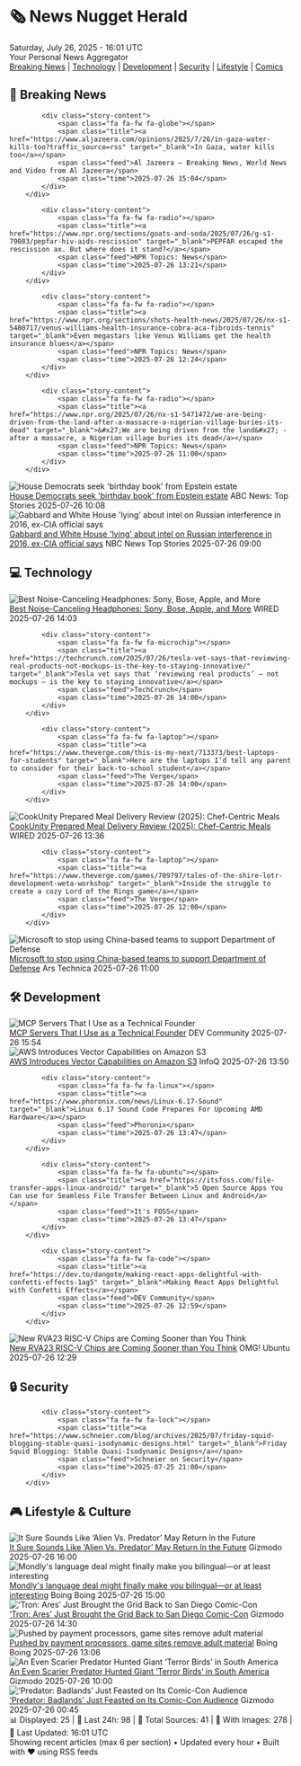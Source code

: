 <!-- Processing 54 RSS feeds at 2025-07-26 16:01:38 UTC -->
<!-- Processing: XKCD -->
<!-- Processing: Garfield -->
<!-- Processing: Dinosaur Comics -->
<!-- Processing: CNN Top Stories -->
<!-- Processing: CNN Breaking News -->
<!-- Processing: BBC Breaking News -->
<!-- Processing: Al Jazeera Breaking News -->
<!-- Processing: Reuters Top News -->
<!-- Processing: Associated Press Breaking -->
<!-- Processing: ABC News Breaking -->
<!-- Processing: Sky News World -->
<!-- Processing: The Verge -->
<!-- Processing: Ars Technica -->
<!-- Processing: WIRED -->
<!-- Processing: Hacker News -->
<!-- Processing: Dev.to -->
<!-- Processing: StackOverflow Blog -->
<!-- Processing: DistroWatch -->
<!-- Processing: Ubuntu Blog -->
<!-- Processing: GitLab Blog -->
<!-- Processing: InfoQ -->
<!-- Processing: DZone -->
<!-- Processing: Martin Fowler -->
<!-- Processing: Coding Horror -->
<!-- Processing: The Pragmatic Engineer -->
<!-- Processing: Gizmodo -->
<!-- Processing: Boing Boing -->
<!-- Processing: Krebs on Security -->
<!-- Generated 6 new posts out of 28 feeds processed -->
<div class="newspaper-header">
    <h1 class="newspaper-title">🗞️ News Nugget Herald</h1>
    <div class="newspaper-date">Saturday, July 26, 2025 - 16:01 UTC</div>
    <div class="newspaper-subtitle">Your Personal News Aggregator</div>
</div>

<div class="newspaper-nav">
    <a href="#breaking">Breaking News</a> |
    <a href="#tech">Technology</a> |
    <a href="#dev">Development</a> |
    <a href="#security">Security</a> |
    <a href="#lifestyle">Lifestyle</a> |
    <a href="#webcomics">Comics</a>
</div>

<div class="news-section breaking-news" id="breaking">
<h2 class="section-header">🚨 Breaking News</h2>
<div class="stories-container">
<div class="story">
            
            <div class="story-content">
                <span class="fa fa-fw fa-globe"></span>
                <span class="title"><a href="https://www.aljazeera.com/opinions/2025/7/26/in-gaza-water-kills-too?traffic_source=rss" target="_blank">In Gaza, water kills too</a></span>
                <span class="feed">Al Jazeera – Breaking News, World News and Video from Al Jazeera</span>
                <span class="time">2025-07-26 15:04</span>
            </div>
        </div>
<div class="story">
            
            <div class="story-content">
                <span class="fa fa-fw fa-radio"></span>
                <span class="title"><a href="https://www.npr.org/sections/goats-and-soda/2025/07/26/g-s1-79083/pepfar-hiv-aids-rescission" target="_blank">PEPFAR escaped the rescission ax. But where does it stand?</a></span>
                <span class="feed">NPR Topics: News</span>
                <span class="time">2025-07-26 13:21</span>
            </div>
        </div>
<div class="story">
            
            <div class="story-content">
                <span class="fa fa-fw fa-radio"></span>
                <span class="title"><a href="https://www.npr.org/sections/shots-health-news/2025/07/26/nx-s1-5480717/venus-williams-health-insurance-cobra-aca-fibroids-tennis" target="_blank">Even megastars like Venus Williams get the health insurance blues</a></span>
                <span class="feed">NPR Topics: News</span>
                <span class="time">2025-07-26 12:24</span>
            </div>
        </div>
<div class="story">
            
            <div class="story-content">
                <span class="fa fa-fw fa-radio"></span>
                <span class="title"><a href="https://www.npr.org/2025/07/26/nx-s1-5471472/we-are-being-driven-from-the-land-after-a-massacre-a-nigerian-village-buries-its-dead" target="_blank">&#x27;We are being driven from the land&#x27; - after a massacre, a Nigerian village buries its dead</a></span>
                <span class="feed">NPR Topics: News</span>
                <span class="time">2025-07-26 11:00</span>
            </div>
        </div>
<div class="story">
            <img src="https://s.abcnews.com/images/Politics/robert-garcia_1753497902455_hpMain_4x3t_384.jpg" alt="House Democrats seek &#x27;birthday book&#x27; from Epstein estate" class="story-image" loading="lazy" onerror="this.style.display='none'">
            <div class="story-content">
                <span class="fa fa-fw fa-tv"></span>
                <span class="title"><a href="https://abcnews.go.com/Politics/house-democrats-seek-birthday-book-epstein-estate/story?id=124089860" target="_blank">House Democrats seek &#x27;birthday book&#x27; from Epstein estate</a></span>
                <span class="feed">ABC News: Top Stories</span>
                <span class="time">2025-07-26 10:08</span>
            </div>
        </div>
<div class="story">
            <img src="https://media-cldnry.s-nbcnews.com/image/upload/t_fit_1500w/rockcms/2025-07/250724-tulsi-gabbard-ac-415p-68108f.jpg" alt="Gabbard and White House &#x27;lying&#x27; about intel on Russian interference in 2016, ex-CIA official says" class="story-image" loading="lazy" onerror="this.style.display='none'">
            <div class="story-content">
                <span class="fa fa-fw fa-broadcast-tower"></span>
                <span class="title"><a href="https://www.nbcnews.com/politics/national-security/gabbard-white-house-lying-intel-russian-interference-2016-ex-cia-offic-rcna220870" target="_blank">Gabbard and White House &#x27;lying&#x27; about intel on Russian interference in 2016, ex-CIA official says</a></span>
                <span class="feed">NBC News Top Stories</span>
                <span class="time">2025-07-26 09:00</span>
            </div>
        </div>
</div>
</div>
<div class="news-section tech-news" id="tech">
<h2 class="section-header">💻 Technology</h2>
<div class="stories-container">
<div class="story">
            <img src="https://media.wired.com/photos/688421c8d632f582759c6e56/master/pass/The%20Best%20Noise-Canceling%20Headphones.png" alt="Best Noise-Canceling Headphones: Sony, Bose, Apple, and More" class="story-image" loading="lazy" onerror="this.style.display='none'">
            <div class="story-content">
                <span class="fa fa-fw fa-bolt"></span>
                <span class="title"><a href="https://www.wired.com/gallery/best-noise-canceling-headphones/" target="_blank">Best Noise-Canceling Headphones: Sony, Bose, Apple, and More</a></span>
                <span class="feed">WIRED</span>
                <span class="time">2025-07-26 14:03</span>
            </div>
        </div>
<div class="story">
            
            <div class="story-content">
                <span class="fa fa-fw fa-microchip"></span>
                <span class="title"><a href="https://techcrunch.com/2025/07/26/tesla-vet-says-that-reviewing-real-products-not-mockups-is-the-key-to-staying-innovative/" target="_blank">Tesla vet says that ‘reviewing real products’ — not mockups — is the key to staying innovative</a></span>
                <span class="feed">TechCrunch</span>
                <span class="time">2025-07-26 14:00</span>
            </div>
        </div>
<div class="story">
            
            <div class="story-content">
                <span class="fa fa-fw fa-laptop"></span>
                <span class="title"><a href="https://www.theverge.com/this-is-my-next/713373/best-laptops-for-students" target="_blank">Here are the laptops I’d tell any parent to consider for their back-to-school student</a></span>
                <span class="feed">The Verge</span>
                <span class="time">2025-07-26 14:00</span>
            </div>
        </div>
<div class="story">
            <img src="https://media.wired.com/photos/688444d05a0da0f7516f91f9/master/pass/Review%20(2025)-%20CookUnity%20Prepared%20Meals.png" alt="CookUnity Prepared Meal Delivery Review (2025): Chef-Centric Meals" class="story-image" loading="lazy" onerror="this.style.display='none'">
            <div class="story-content">
                <span class="fa fa-fw fa-bolt"></span>
                <span class="title"><a href="https://www.wired.com/review/cookunity-prepared-meal-delivery/" target="_blank">CookUnity Prepared Meal Delivery Review (2025): Chef-Centric Meals</a></span>
                <span class="feed">WIRED</span>
                <span class="time">2025-07-26 13:36</span>
            </div>
        </div>
<div class="story">
            
            <div class="story-content">
                <span class="fa fa-fw fa-laptop"></span>
                <span class="title"><a href="https://www.theverge.com/games/709797/tales-of-the-shire-lotr-development-weta-workshop" target="_blank">Inside the struggle to create a cozy Lord of the Rings game</a></span>
                <span class="feed">The Verge</span>
                <span class="time">2025-07-26 12:00</span>
            </div>
        </div>
<div class="story">
            <img src="https://cdn.arstechnica.net/wp-content/uploads/2025/05/us-china-flags-500x500-1747063498.jpg" alt="Microsoft to stop using China-based teams to support Department of Defense" class="story-image" loading="lazy" onerror="this.style.display='none'">
            <div class="story-content">
                <span class="fa fa-fw fa-cog"></span>
                <span class="title"><a href="https://arstechnica.com/security/2025/07/microsoft-to-stop-using-china-based-teams-to-support-department-of-defense/" target="_blank">Microsoft to stop using China-based teams to support Department of Defense</a></span>
                <span class="feed">Ars Technica</span>
                <span class="time">2025-07-26 11:00</span>
            </div>
        </div>
</div>
</div>
<div class="news-section dev-news" id="dev">
<h2 class="section-header">🛠️ Development</h2>
<div class="stories-container">
<div class="story">
            <img src="https://media2.dev.to/dynamic/image/width=800%2Cheight=%2Cfit=scale-down%2Cgravity=auto%2Cformat=auto/https%3A%2F%2Fdev-to-uploads.s3.amazonaws.com%2Fuploads%2Farticles%2Fjdjpknnery159cpbsg93.png" alt="MCP Servers That I Use as a Technical Founder" class="story-image" loading="lazy" onerror="this.style.display='none'">
            <div class="story-content">
                <span class="fa fa-fw fa-code"></span>
                <span class="title"><a href="https://dev.to/code42cate/mcp-servers-that-i-use-as-a-technical-founder-3ia6" target="_blank">MCP Servers That I Use as a Technical Founder</a></span>
                <span class="feed">DEV Community</span>
                <span class="time">2025-07-26 15:54</span>
            </div>
        </div>
<div class="story">
            <img src="https://res.infoq.com/news/2025/07/aws-s3-vectors/en/headerimage/generatedHeaderImage-1752836130567.jpg" alt="AWS Introduces Vector Capabilities on Amazon S3" class="story-image" loading="lazy" onerror="this.style.display='none'">
            <div class="story-content">
                <span class="fa fa-fw fa-info-circle"></span>
                <span class="title"><a href="https://www.infoq.com/news/2025/07/aws-s3-vectors/?utm_campaign=infoq_content&utm_source=infoq&utm_medium=feed&utm_term=global" target="_blank">AWS Introduces Vector Capabilities on Amazon S3</a></span>
                <span class="feed">InfoQ</span>
                <span class="time">2025-07-26 13:50</span>
            </div>
        </div>
<div class="story">
            
            <div class="story-content">
                <span class="fa fa-fw fa-linux"></span>
                <span class="title"><a href="https://www.phoronix.com/news/Linux-6.17-Sound" target="_blank">Linux 6.17 Sound Code Prepares For Upcoming AMD Hardware</a></span>
                <span class="feed">Phoronix</span>
                <span class="time">2025-07-26 13:47</span>
            </div>
        </div>
<div class="story">
            
            <div class="story-content">
                <span class="fa fa-fw fa-ubuntu"></span>
                <span class="title"><a href="https://itsfoss.com/file-transfer-apps-linux-android/" target="_blank">5 Open Source Apps You Can use for Seamless File Transfer Between Linux and Android</a></span>
                <span class="feed">It's FOSS</span>
                <span class="time">2025-07-26 13:47</span>
            </div>
        </div>
<div class="story">
            
            <div class="story-content">
                <span class="fa fa-fw fa-code"></span>
                <span class="title"><a href="https://dev.to/dangote/making-react-apps-delightful-with-confetti-effects-1ag5" target="_blank">Making React Apps Delightful with Confetti Effects</a></span>
                <span class="feed">DEV Community</span>
                <span class="time">2025-07-26 12:59</span>
            </div>
        </div>
<div class="story">
            <img src="https://i0.wp.com/www.omgubuntu.co.uk/wp-content/uploads/2025/06/ubuntu-logo-riscv.jpg?resize=406%2C232&amp;ssl=1" alt="New RVA23 RISC-V Chips are Coming Sooner than You Think" class="story-image" loading="lazy" onerror="this.style.display='none'">
            <div class="story-content">
                <span class="fa fa-fw fa-ubuntu"></span>
                <span class="title"><a href="https://www.omgubuntu.co.uk/2025/07/ubuntu-risc-v-rva23-hardware-coming-soon" target="_blank">New RVA23 RISC-V Chips are Coming Sooner than You Think</a></span>
                <span class="feed">OMG! Ubuntu</span>
                <span class="time">2025-07-26 12:29</span>
            </div>
        </div>
</div>
</div>
<div class="news-section security-news" id="security">
<h2 class="section-header">🔒 Security</h2>
<div class="stories-container">
<div class="story">
            
            <div class="story-content">
                <span class="fa fa-fw fa-lock"></span>
                <span class="title"><a href="https://www.schneier.com/blog/archives/2025/07/friday-squid-blogging-stable-quasi-isodynamic-designs.html" target="_blank">Friday Squid Blogging: Stable Quasi-Isodynamic Designs</a></span>
                <span class="feed">Schneier on Security</span>
                <span class="time">2025-07-25 21:00</span>
            </div>
        </div>
</div>
</div>
<div class="news-section lifestyle-news" id="lifestyle">
<h2 class="section-header">🎮 Lifestyle & Culture</h2>
<div class="stories-container">
<div class="story">
            <img src="https://gizmodo.com/app/uploads/2025/07/Alien-vs-Predator-SDCC.jpg" alt="It Sure Sounds Like ‘Alien Vs. Predator’ May Return In the Future" class="story-image" loading="lazy" onerror="this.style.display='none'">
            <div class="story-content">
                <span class="fa fa-fw fa-computer"></span>
                <span class="title"><a href="https://gizmodo.com/sdcc-2025-alien-vs-predator-badlands-alien-earth-2000634940" target="_blank">It Sure Sounds Like ‘Alien Vs. Predator’ May Return In the Future</a></span>
                <span class="feed">Gizmodo</span>
                <span class="time">2025-07-26 16:00</span>
            </div>
        </div>
<div class="story">
            <img src="https://i0.wp.com/boingboing.net/wp-content/uploads/2025/07/Mondly-Premium.jpg?fit=2250%2C1500&amp;quality=60&amp;ssl=1" alt="Mondly&#x27;s language deal might finally make you bilingual—or at least interesting" class="story-image" loading="lazy" onerror="this.style.display='none'">
            <div class="story-content">
                <span class="fa fa-fw fa-arrow-right"></span>
                <span class="title"><a href="https://boingboing.net/2025/07/26/mondlys-language-deal-might-finally-make-you-bilingual-or-at-least-interesting.html" target="_blank">Mondly&#x27;s language deal might finally make you bilingual—or at least interesting</a></span>
                <span class="feed">Boing Boing</span>
                <span class="time">2025-07-26 15:00</span>
            </div>
        </div>
<div class="story">
            <img src="https://gizmodo.com/app/uploads/2025/07/Tron-Ares-SDCC.jpg" alt="‘Tron: Ares’ Just Brought the Grid Back to San Diego Comic-Con" class="story-image" loading="lazy" onerror="this.style.display='none'">
            <div class="story-content">
                <span class="fa fa-fw fa-computer"></span>
                <span class="title"><a href="https://gizmodo.com/sdcc-2025-tron-ares-footage-description-2000632168" target="_blank">‘Tron: Ares’ Just Brought the Grid Back to San Diego Comic-Con</a></span>
                <span class="feed">Gizmodo</span>
                <span class="time">2025-07-26 14:30</span>
            </div>
        </div>
<div class="story">
            <img src="https://i0.wp.com/boingboing.net/wp-content/uploads/2025/07/dracula_death1_c64.gif.webp?fit=320%2C200&amp;quality=55&amp;ssl=1" alt="Pushed by payment processors, game sites remove adult material" class="story-image" loading="lazy" onerror="this.style.display='none'">
            <div class="story-content">
                <span class="fa fa-fw fa-arrow-right"></span>
                <span class="title"><a href="https://boingboing.net/2025/07/26/pushed-by-payment-processors-game-sites-remove-adult-material.html" target="_blank">Pushed by payment processors, game sites remove adult material</a></span>
                <span class="feed">Boing Boing</span>
                <span class="time">2025-07-26 13:06</span>
            </div>
        </div>
<div class="story">
            <img src="https://gizmodo.com/app/uploads/2025/07/Gizmodo-feature-image.jpg" alt="An Even Scarier Predator Hunted Giant ‘Terror Birds’ in South America" class="story-image" loading="lazy" onerror="this.style.display='none'">
            <div class="story-content">
                <span class="fa fa-fw fa-computer"></span>
                <span class="title"><a href="https://gizmodo.com/an-even-scarier-predator-hunted-giant-terror-birds-in-south-america-2000633754" target="_blank">An Even Scarier Predator Hunted Giant ‘Terror Birds’ in South America</a></span>
                <span class="feed">Gizmodo</span>
                <span class="time">2025-07-26 10:00</span>
            </div>
        </div>
<div class="story">
            <img src="https://gizmodo.com/app/uploads/2025/07/Predator-Badlands-SDCC.jpg" alt="‘Predator: Badlands’ Just Feasted on Its Comic-Con Audience" class="story-image" loading="lazy" onerror="this.style.display='none'">
            <div class="story-content">
                <span class="fa fa-fw fa-computer"></span>
                <span class="title"><a href="https://gizmodo.com/predator-badlands-hall-h-sdcc-2025-2000632175" target="_blank">‘Predator: Badlands’ Just Feasted on Its Comic-Con Audience</a></span>
                <span class="feed">Gizmodo</span>
                <span class="time">2025-07-26 00:45</span>
            </div>
        </div>
</div>
</div>

<div class="newspaper-footer">
    <div class="stats">
        📊 Displayed: 25 | 📅 Last 24h: 98 | 📡 Total Sources: 41 | 📸 With Images: 278 |
        🔄 Last Updated: 16:01 UTC
    </div>
    <div class="footer-note">
        Showing recent articles (max 6 per section) • Updated every hour • Built with ❤️ using RSS feeds
    </div>
</div>
